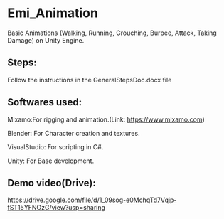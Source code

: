 # Emi_Animation

Basic Animations (Walking, Running, Crouching, Burpee, Attack, Taking Damage) on Unity Engine.


Steps:
-------
Follow the instructions in the GeneralStepsDoc.docx file

## Softwares used:
Mixamo:For rigging and animation.(Link: https://www.mixamo.com)

Blender: For Character creation and textures.

VisualStudio: For scripting in C#.

Unity: For Base development.

Demo video(Drive):
----------------
https://drive.google.com/file/d/1_09sog-e0MchqTd7Vqjp-fST15YFNOzG/view?usp=sharing
